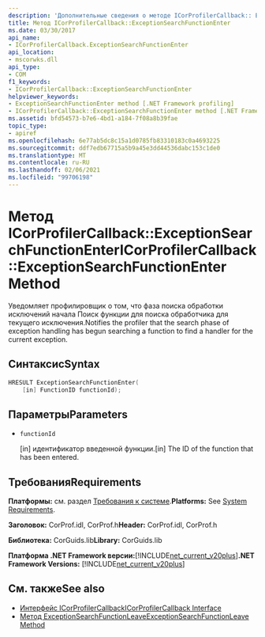 ```yaml
---
description: 'Дополнительные сведения о методе ICorProfilerCallback:: Ексцептионсеарчфунктионентер'
title: Метод ICorProfilerCallback::ExceptionSearchFunctionEnter
ms.date: 03/30/2017
api_name:
- ICorProfilerCallback.ExceptionSearchFunctionEnter
api_location:
- mscorwks.dll
api_type:
- COM
f1_keywords:
- ICorProfilerCallback::ExceptionSearchFunctionEnter
helpviewer_keywords:
- ExceptionSearchFunctionEnter method [.NET Framework profiling]
- ICorProfilerCallback::ExceptionSearchFunctionEnter method [.NET Framework profiling]
ms.assetid: bfd54573-b7e6-4bd1-a184-7f08a8b39fae
topic_type:
- apiref
ms.openlocfilehash: 6e77ab5dc8c15a1d0785fb83310183c0a4693225
ms.sourcegitcommit: ddf7edb67715a5b9a45e3dd44536dabc153c1de0
ms.translationtype: MT
ms.contentlocale: ru-RU
ms.lasthandoff: 02/06/2021
ms.locfileid: "99706198"
---
```

# <a name="icorprofilercallbackexceptionsearchfunctionenter-method"></a><span data-ttu-id="2102f-103">Метод ICorProfilerCallback::ExceptionSearchFunctionEnter</span><span class="sxs-lookup"><span data-stu-id="2102f-103">ICorProfilerCallback::ExceptionSearchFunctionEnter Method</span></span>

<span data-ttu-id="2102f-104">Уведомляет профилировщик о том, что фаза поиска обработки исключений начала Поиск функции для поиска обработчика для текущего исключения.</span><span class="sxs-lookup"><span data-stu-id="2102f-104">Notifies the profiler that the search phase of exception handling has begun searching a function to find a handler for the current exception.</span></span>  
  
## <a name="syntax"></a><span data-ttu-id="2102f-105">Синтаксис</span><span class="sxs-lookup"><span data-stu-id="2102f-105">Syntax</span></span>  
  
```cpp  
HRESULT ExceptionSearchFunctionEnter(  
    [in] FunctionID functionId);  
```  
  
## <a name="parameters"></a><span data-ttu-id="2102f-106">Параметры</span><span class="sxs-lookup"><span data-stu-id="2102f-106">Parameters</span></span>

- `functionId`

  <span data-ttu-id="2102f-107">\[in] идентификатор введенной функции.</span><span class="sxs-lookup"><span data-stu-id="2102f-107">\[in] The ID of the function that has been entered.</span></span>
  
## <a name="requirements"></a><span data-ttu-id="2102f-108">Требования</span><span class="sxs-lookup"><span data-stu-id="2102f-108">Requirements</span></span>  

 <span data-ttu-id="2102f-109">**Платформы:** см. раздел [Требования к системе](../../get-started/system-requirements.md).</span><span class="sxs-lookup"><span data-stu-id="2102f-109">**Platforms:** See [System Requirements](../../get-started/system-requirements.md).</span></span>  
  
 <span data-ttu-id="2102f-110">**Заголовок:** CorProf.idl, CorProf.h</span><span class="sxs-lookup"><span data-stu-id="2102f-110">**Header:** CorProf.idl, CorProf.h</span></span>  
  
 <span data-ttu-id="2102f-111">**Библиотека:** CorGuids.lib</span><span class="sxs-lookup"><span data-stu-id="2102f-111">**Library:** CorGuids.lib</span></span>  
  
 <span data-ttu-id="2102f-112">**Платформа .NET Framework версии:**[!INCLUDE[net_current_v20plus](../../../../includes/net-current-v20plus-md.md)]</span><span class="sxs-lookup"><span data-stu-id="2102f-112">**.NET Framework Versions:** [!INCLUDE[net_current_v20plus](../../../../includes/net-current-v20plus-md.md)]</span></span>  
  
## <a name="see-also"></a><span data-ttu-id="2102f-113">См. также</span><span class="sxs-lookup"><span data-stu-id="2102f-113">See also</span></span>

- [<span data-ttu-id="2102f-114">Интерфейс ICorProfilerCallback</span><span class="sxs-lookup"><span data-stu-id="2102f-114">ICorProfilerCallback Interface</span></span>](icorprofilercallback-interface.md)
- [<span data-ttu-id="2102f-115">Метод ExceptionSearchFunctionLeave</span><span class="sxs-lookup"><span data-stu-id="2102f-115">ExceptionSearchFunctionLeave Method</span></span>](icorprofilercallback-exceptionsearchfunctionleave-method.md)
